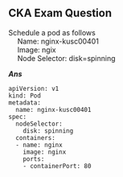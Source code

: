 ## CKA Exam Question
Schedule a pod as follows <br>
&emsp; Name: nginx-kusc00401 <br>
&emsp; Image: ngix <br>
&emsp; Node Selector: disk=spinning <br>

***Ans***

```
apiVersion: v1
kind: Pod
metadata:
  name: nginx-kusc00401
spec:
  nodeSelector:
    disk: spinning
  containers:
  - name: nginx
    image: nginx
    ports:
    - containerPort: 80

```
